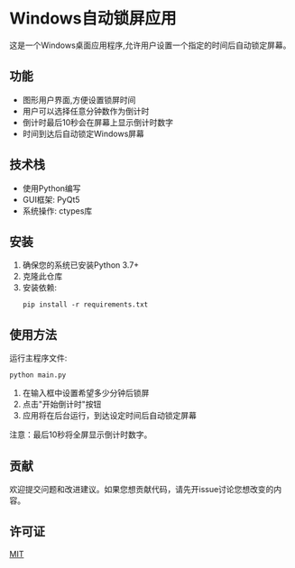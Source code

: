 # Windows自动锁屏应用

这是一个Windows桌面应用程序,允许用户设置一个指定的时间后自动锁定屏幕。

## 功能

- 图形用户界面,方便设置锁屏时间
- 用户可以选择任意分钟数作为倒计时
- 倒计时最后10秒会在屏幕上显示倒计时数字
- 时间到达后自动锁定Windows屏幕

## 技术栈

- 使用Python编写
- GUI框架: PyQt5
- 系统操作: ctypes库

## 安装

1. 确保您的系统已安装Python 3.7+
2. 克隆此仓库
3. 安装依赖:
   ```
   pip install -r requirements.txt
   ```

## 使用方法

运行主程序文件:
```
python main.py
```

1. 在输入框中设置希望多少分钟后锁屏
2. 点击"开始倒计时"按钮
3. 应用将在后台运行，到达设定时间后自动锁定屏幕

注意：最后10秒将全屏显示倒计时数字。

## 贡献

欢迎提交问题和改进建议。如果您想贡献代码，请先开issue讨论您想改变的内容。

## 许可证

[MIT](https://choosealicense.com/licenses/mit/)